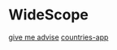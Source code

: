 # WideScope

[give me advise](https://magnificent-melomakarona-af19ea.netlify.app)
[countries-app](https://glittering-unicorn-5e6ecd.netlify.app)
